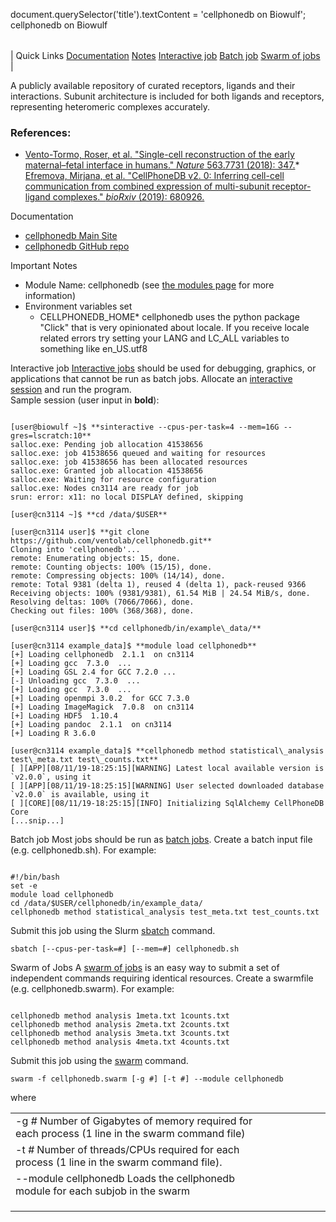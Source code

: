 

document.querySelector('title').textContent = 'cellphonedb on Biowulf';
cellphonedb on Biowulf


|  |
| --- |
| 
Quick Links
[Documentation](#doc)
[Notes](#notes)
[Interactive job](#int) 
[Batch job](#sbatch) 
[Swarm of jobs](#swarm) 
 |



A publicly available repository of curated receptors, ligands and their interactions. Subunit architecture is included for both ligands and receptors, representing heteromeric complexes accurately.



### References:


* [Vento-Tormo, Roser, et al. "Single-cell reconstruction of the early maternal–fetal interface in humans." *Nature* 563.7731 (2018): 347.](https://www.nature.com/articles/s41586-018-0698-6)* [Efremova, Mirjana, et al. "CellPhoneDB v2. 0: Inferring cell-cell communication from combined expression of multi-subunit receptor-ligand complexes." *bioRxiv* (2019): 680926.](https://www.biorxiv.org/content/10.1101/680926v1)


Documentation
* [cellphonedb Main Site](https://www.cellphonedb.org/)
* [cellphonedb GitHub repo](https://github.com/ventolab/cellphonedb)


Important Notes
* Module Name: cellphonedb (see [the modules page](/apps/modules.html) for more information)
 * Environment variables set 
	+ CELLPHONEDB\_HOME* cellphonedb uses the python package "Click" that is very opinionated about locale. If you receive locale related errors try setting your LANG and LC\_ALL variables to something like en\_US.utf8



Interactive job
[Interactive jobs](/docs/userguide.html#int) should be used for debugging, graphics, or applications that cannot be run as batch jobs.
Allocate an [interactive session](/docs/userguide.html#int) and run the program.   
Sample session (user input in **bold**):



```

[user@biowulf ~]$ **sinteractive --cpus-per-task=4 --mem=16G --gres=lscratch:10**
salloc.exe: Pending job allocation 41538656
salloc.exe: job 41538656 queued and waiting for resources
salloc.exe: job 41538656 has been allocated resources
salloc.exe: Granted job allocation 41538656
salloc.exe: Waiting for resource configuration
salloc.exe: Nodes cn3114 are ready for job
srun: error: x11: no local DISPLAY defined, skipping

[user@cn3114 ~]$ **cd /data/$USER**

[user@cn3114 user]$ **git clone https://github.com/ventolab/cellphonedb.git**
Cloning into 'cellphonedb'...
remote: Enumerating objects: 15, done.
remote: Counting objects: 100% (15/15), done.
remote: Compressing objects: 100% (14/14), done.
remote: Total 9381 (delta 1), reused 4 (delta 1), pack-reused 9366
Receiving objects: 100% (9381/9381), 61.54 MiB | 24.54 MiB/s, done.
Resolving deltas: 100% (7066/7066), done.
Checking out files: 100% (368/368), done.

[user@cn3114 user]$ **cd cellphonedb/in/example\_data/**

[user@cn3114 example_data]$ **module load cellphonedb**
[+] Loading cellphonedb  2.1.1  on cn3114
[+] Loading gcc  7.3.0  ...
[+] Loading GSL 2.4 for GCC 7.2.0 ...
[-] Unloading gcc  7.3.0  ...
[+] Loading gcc  7.3.0  ...
[+] Loading openmpi 3.0.2  for GCC 7.3.0
[+] Loading ImageMagick  7.0.8  on cn3114
[+] Loading HDF5  1.10.4
[+] Loading pandoc  2.1.1  on cn3114
[+] Loading R 3.6.0

[user@cn3114 example_data]$ **cellphonedb method statistical\_analysis test\_meta.txt test\_counts.txt**
[ ][APP][08/11/19-18:25:15][WARNING] Latest local available version is `v2.0.0`, using it
[ ][APP][08/11/19-18:25:15][WARNING] User selected downloaded database `v2.0.0` is available, using it
[ ][CORE][08/11/19-18:25:15][INFO] Initializing SqlAlchemy CellPhoneDB Core
[...snip...]

```


Batch job
Most jobs should be run as [batch jobs](/docs/userguide.html#submit).
Create a batch input file (e.g. cellphonedb.sh). For example:



```

#!/bin/bash
set -e
module load cellphonedb
cd /data/$USER/cellphonedb/in/example_data/
cellphonedb method statistical_analysis test_meta.txt test_counts.txt

```

Submit this job using the Slurm [sbatch](/docs/userguide.html) command.



```
sbatch [--cpus-per-task=#] [--mem=#] cellphonedb.sh
```

Swarm of Jobs 
A [swarm of jobs](/apps/swarm.html) is an easy way to submit a set of independent commands requiring identical resources.
Create a swarmfile (e.g. cellphonedb.swarm). For example:



```

cellphonedb method analysis 1meta.txt 1counts.txt 
cellphonedb method analysis 2meta.txt 2counts.txt 
cellphonedb method analysis 3meta.txt 3counts.txt 
cellphonedb method analysis 4meta.txt 4counts.txt 

```

Submit this job using the [swarm](/apps/swarm.html) command.



```
swarm -f cellphonedb.swarm [-g #] [-t #] --module cellphonedb
```

where


|  |  |  |  |  |  |
| --- | --- | --- | --- | --- | --- |
| -g *#*  Number of Gigabytes of memory required for each process (1 line in the swarm command file)
 | -t *#* Number of threads/CPUs required for each process (1 line in the swarm command file).
 | --module cellphonedb Loads the cellphonedb module for each subjob in the swarm 
 | |
 | |
 | |








